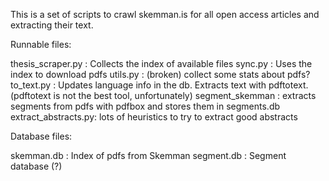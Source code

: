This is a set of scripts to crawl skemman.is for all open access articles and extracting their text.

Runnable files:

thesis_scraper.py : Collects the index of available files
sync.py : Uses the index to download pdfs
utils.py : (broken) collect some stats about pdfs?
to_text.py : Updates language info in the db. Extracts text with pdftotext. (pdftotext is not the best tool, unfortunately)
segment_skemman : extracts segments from pdfs with pdfbox and stores them in segments.db
extract_abstracts.py: lots of heuristics to try to extract good abstracts

Database files:

skemman.db : Index of pdfs from Skemman
segment.db : Segment database (?)
